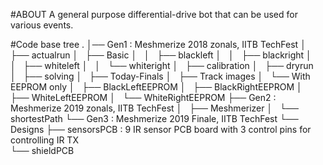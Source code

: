 #ABOUT
A general purpose differential-drive bot that can be used for various events.

#Code base tree
.
│── Gen1 : Meshmerize 2018 zonals, IITB TechFest
│   ├── actualrun
│   ├── Basic
│   │   ├── blackleft
│   │   ├── blackright
│   │   ├── whiteleft
│   │   └── whiteright
│   ├── calibration
│   ├── dryrun
│   ├── solving
│   ├── Today-Finals
│   ├── Track images
│   └── With EEPROM only
│       ├── BlackLeftEEPROM
│       ├── BlackRightEEPROM
│       ├── WhiteLeftEEPROM
│       └── WhiteRightEEPROM
├── Gen2 : Meshmerize 2019 zonals, IITB TechFest
│   ├── Meshmerizer
│   └── shortestPath
└── Gen3 : Meshmerize 2019 Finale, IITB TechFest
    └── Designs
        ├── sensorsPCB : 9 IR sensor PCB board with 3 control pins for controlling IR TX  
        └── shieldPCB

